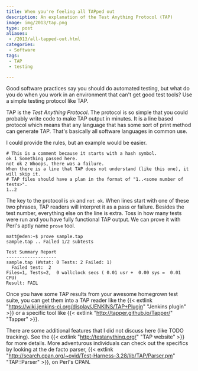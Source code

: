 ```yaml
---
title: When you're feeling all TAPped out
description: An explanation of the Test Anything Protocol (TAP)
image: img/2013/tap.png
type: post
aliases:
 - /2013/all-tapped-out.html
categories:
 - Software
tags:
 - TAP
 - testing

---
```

Good software practices say you should do automated testing, but what do you do
when you work in an environment that can't get good test tools? Use a simple
testing protocol like TAP.

TAP is the *Test Anything Protocol*. The protocol is so simple that you could
probably write code to make TAP output in minutes. It is a line based protocol
which means that any language that has some sort of print method can generate
TAP. That's basically all software languages in common use.

I could provide the rules, but an example would be easier.

```tap
# This is a comment because it starts with a hash symbol.
ok 1 Something passed here.
not ok 2 Whoops, there was a failure.
When there is a line that TAP does not understand (like this one), it will skip it.
# TAP files should have a plan in the format of "1..<some number of tests>".
1..2
```

The key to the protocol is `ok` and `not ok`. When lines start with one of
these two phrases, TAP readers will interpret it as a pass or failure. Besides
the test number, everything else on the line is extra. Toss in how many tests
were run and you have fully functional TAP output. We can prove it with
Perl's aptly name `prove` tool.

```console
matt@eden:~$ prove sample.tap
sample.tap .. Failed 1/2 subtests

Test Summary Report
-------------------
sample.tap (Wstat: 0 Tests: 2 Failed: 1)
  Failed test:  2
Files=1, Tests=2,  0 wallclock secs ( 0.01 usr +  0.00 sys =  0.01 CPU)
Result: FAIL
```

Once you have some TAP results from your awesome homegrown test suite, you can
get them into a TAP reader like the {{< extlink "https://wiki.jenkins-ci.org/display/JENKINS/TAP+Plugin" "Jenkins plugin" >}} or a specific
tool like {{< extlink "http://tapper.github.io/Tapper/" "Tapper" >}}.

There are some additional features that I did not discuss here (like TODO
tracking). See the {{< extlink "http://testanything.org/" "TAP website" >}} for more details.
More adventurous individuals can check out the specifics by looking at the de
facto parser, {{< extlink "http://search.cpan.org/~ovid/Test-Harness-3.28/lib/TAP/Parser.pm" "TAP::Parser" >}}, on Perl's CPAN.
